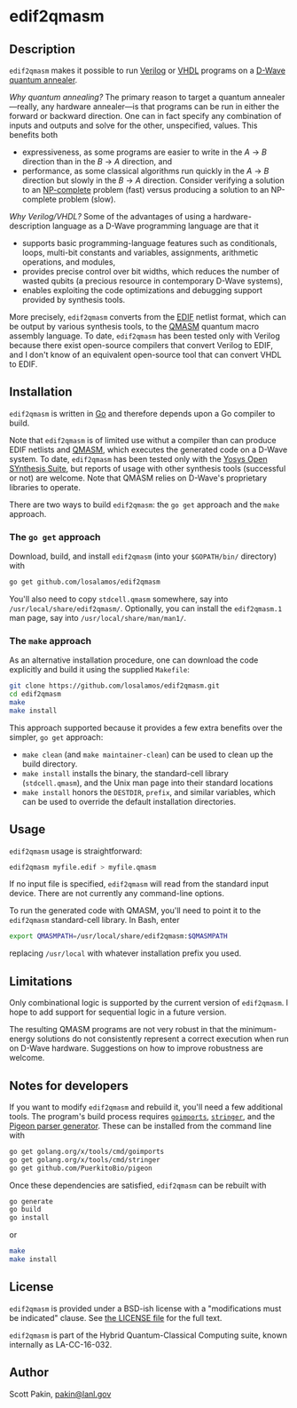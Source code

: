 edif2qmasm
==========

Description
-----------

`edif2qmasm` makes it possible to run [Verilog](https://en.wikipedia.org/wiki/Verilog) or [VHDL](https://en.wikipedia.org/wiki/VHDL) programs on a [D-Wave quantum annealer](http://www.dwavesys.com/).

*Why quantum annealing?*  The primary reason to target a quantum annealer—really, any hardware annealer—is that programs can be run in either the forward or backward direction.  One can in fact specify any combination of inputs and outputs and solve for the other, unspecified, values.  This benefits both

* expressiveness, as some programs are easier to write in the _A_ → _B_ direction than in the _B_ → _A_ direction, and
* performance, as some classical algorithms run quickly in the _A_ → _B_ direction but slowly in the _B_ → _A_ direction.  Consider verifying a solution to an [NP-complete](https://en.wikipedia.org/wiki/NP-completeness) problem (fast) versus producing a solution to an NP-complete problem (slow).

*Why Verilog/VHDL?*  Some of the advantages of using a hardware-description language as a D-Wave programming language are that it

* supports basic programming-language features such as conditionals, loops, multi-bit constants and variables, assignments, arithmetic operations, and modules,
* provides precise control over bit widths, which reduces the number of wasted qubits (a precious resource in contemporary D-Wave systems),
* enables exploiting the code optimizations and debugging support provided by synthesis tools.

More precisely, `edif2qmasm` converts from the [EDIF](https://en.wikipedia.org/wiki/EDIF) netlist format, which can be output by various synthesis tools, to the [QMASM](https://github.com/losalamos/qmasm) quantum macro assembly language. To date, `edif2qmasm` has been tested only with Verilog because there exist open-source compilers that convert Verilog to EDIF, and I don't know of an equivalent open-source tool that can convert VHDL to EDIF.

Installation
------------

`edif2qmasm` is written in [Go](https://golang.org/) and therefore depends upon a Go compiler to build.

Note that `edif2qmasm` is of limited use withut a compiler than can produce EDIF netlists and [QMASM](https://github.com/losalamos/qmasm), which executes the generated code on a D-Wave system.  To date, `edif2qmasm` has been tested only with the [Yosys Open SYnthesis Suite](http://www.clifford.at/yosys/), but reports of usage with other synthesis tools (successful or not) are welcome.  Note that QMASM relies on D-Wave's proprietary libraries to operate.

There are two ways to build `edif2qmasm`: the `go get` approach and the `make` approach.

### The `go get` approach

Download, build, and install `edif2qmasm` (into your `$GOPATH/bin/` directory) with
```bash
go get github.com/losalamos/edif2qmasm
```

You'll also need to copy `stdcell.qmasm` somewhere, say into `/usr/local/share/edif2qmasm/`.  Optionally, you can install the `edif2qmasm.1` man page, say into `/usr/local/share/man/man1/`.

### The `make` approach

As an alternative installation procedure, one can download the code explicitly and build it using the supplied `Makefile`:
```bash
git clone https://github.com/losalamos/edif2qmasm.git
cd edif2qmasm
make
make install
```

This approach supported because it provides a few extra benefits over the simpler, `go get` approach:

* `make clean` (and `make maintainer-clean`) can be used to clean up the build directory.
* `make install` installs the binary, the standard-cell library (`stdcell.qmasm`), and the Unix man page into their standard locations
* `make install` honors the `DESTDIR`, `prefix`, and similar variables, which can be used to override the default installation directories.

Usage
-----

`edif2qmasm` usage is straightforward:
```bash
edif2qmasm myfile.edif > myfile.qmasm
```
If no input file is specified, `edif2qmasm` will read from the standard input device.  There are not currently any command-line options.

To run the generated code with QMASM, you'll need to point it to the `edif2qmasm` standard-cell library.  In Bash, enter
```bash
export QMASMPATH=/usr/local/share/edif2qmasm:$QMASMPATH
```
replacing `/usr/local` with whatever installation prefix you used.

Limitations
-----------

Only combinational logic is supported by the current version of `edif2qmasm`.  I hope to add support for sequential logic in a future version.

The resulting QMASM programs are not very robust in that the minimum-energy solutions do not consistently represent a correct execution when run on D-Wave hardware.  Suggestions on how to improve robustness are welcome.

Notes for developers
--------------------

If you want to modify `edif2qmasm` and rebuild it, you'll need a few additional tools.  The program's build process requires [`goimports`](https://godoc.org/golang.org/x/tools/cmd/goimports), [`stringer`](https://godoc.org/golang.org/x/tools/cmd/stringer), and the [Pigeon parser generator](https://godoc.org/github.com/PuerkitoBio/pigeon).  These can be installed from the command line with
```bash
go get golang.org/x/tools/cmd/goimports
go get golang.org/x/tools/cmd/stringer
go get github.com/PuerkitoBio/pigeon
```
Once these dependencies are satisfied, `edif2qmasm` can be rebuilt with
```bash
go generate
go build
go install
```

or
```bash
make
make install
```

License
-------

`edif2qmasm` is provided under a BSD-ish license with a "modifications must be indicated" clause.  See [the LICENSE file](http://github.com/losalamos/edif2qmasm/blob/master/LICENSE.md) for the full text.

`edif2qmasm` is part of the Hybrid Quantum-Classical Computing suite, known internally as LA-CC-16-032.

Author
------

Scott Pakin, <pakin@lanl.gov>
